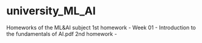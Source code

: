 # university_ML_AI
Homeworks of the ML&amp;AI subject
1st homework - Week 01 - Introduction to the fundamentals of AI.pdf
2nd homework -
